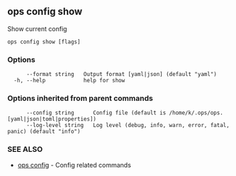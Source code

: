 ## ops config show

Show current config

```
ops config show [flags]
```

### Options

```
      --format string   Output format [yaml|json] (default "yaml")
  -h, --help            help for show
```

### Options inherited from parent commands

```
      --config string      Config file (default is /home/k/.ops/ops.[yaml|json|toml|properties])
      --log-level string   Log level (debug, info, warn, error, fatal, panic) (default "info")
```

### SEE ALSO

* [ops config](ops_config.md)	 - Config related commands

